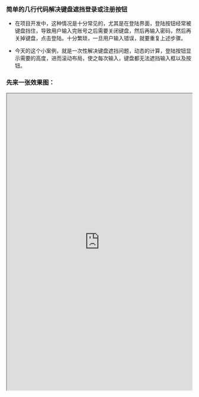 ### 简单的几行代码解决键盘遮挡登录或注册按钮

-  在项目开发中，这种情况是十分常见的，尤其是在登陆界面，登陆按钮经常被键盘挡住，导致用户输入完账号之后需要关闭键盘，然后再输入密码，然后再关掉键盘，点击登陆。十分繁琐，一旦用户输入错误，就要重复上述步骤。

-  今天的这个小案例，就是一次性解决键盘遮挡问题，动态的计算，登陆按钮显示需要的高度，进而滚动布局，使之每次输入，键盘都无法遮挡输入框以及按钮。

### 先来一张效果图：



<iframe height=800 width=500 src="http://ww3.sinaimg.cn/mw690/005O1u7Gjw1f9sm4k991pg30eb0l77ch.gif">


### 进入代码实战：


-  极为简单的布局：


```
<?xml version="1.0" encoding="utf-8"?>
<RelativeLayout xmlns:android="http://schemas.android.com/apk/res/android"
    xmlns:tools="http://schemas.android.com/tools"
    android:layout_width="match_parent"
    android:layout_height="match_parent"
    android:id="@+id/main"
    tools:context="com.example.liubin1.softkeyboardhelper.MainActivity">

    <EditText
        android:id="@+id/name"
        android:hint="请输入用户名："
        android:layout_centerInParent="true"
        android:layout_width="match_parent"
        android:layout_height="50dp"
        />
    <EditText
        android:id="@+id/pas"
        android:layout_below="@id/name"
        android:hint="请输入密　码："
        android:layout_centerInParent="true"
        android:layout_width="match_parent"
        android:layout_height="50dp"
        />
    <EditText
        android:id="@+id/rpas"
        android:layout_below="@id/pas"
        android:hint="请再输入密码："
        android:layout_centerInParent="true"
        android:layout_width="match_parent"
        android:layout_height="50dp"
        />
    <Button
        android:id="@+id/res"
        android:layout_below="@id/rpas"
        android:layout_centerHorizontal="true"
        android:text="注册"
        android:layout_width="180dp"
        android:layout_height="50dp" />
</RelativeLayout>

```

简单的三个输入框和注册按钮。你只需要关注的是根布局main和注册按钮res


*  然后我们来看Activity


```
public class MainActivity extends AppCompatActivity {

    private EditText name;
    private EditText pas;
    private EditText rpas;
    private Button res;
    private RelativeLayout main;

    @Override
    protected void onCreate(Bundle savedInstanceState) {
        super.onCreate(savedInstanceState);
        setContentView(R.layout.activity_main);
        initialize();
        addLayoutListener(main,res);
    }

    private void initialize() {
        name = (EditText) findViewById(R.id.name);
        pas = (EditText) findViewById(R.id.pas);
        rpas = (EditText) findViewById(R.id.rpas);
        res = (Button) findViewById(R.id.res);
        main = (RelativeLayout) findViewById(R.id.main);
    }

    /**
     *  1、获取main在窗体的可视区域
     *  2、获取main在窗体的不可视区域高度
     *  3、判断不可视区域高度
     *      1、大于100：键盘显示  获取Scroll的窗体坐标
     *                           算出main需要滚动的高度，使scroll显示。
     *      2、小于100：键盘隐藏
     *
     * @param main 根布局
     * @param scroll 需要显示的最下方View
     */
    public void addLayoutListener(final View main, final View scroll) {
        main.getViewTreeObserver().addOnGlobalLayoutListener(new ViewTreeObserver.OnGlobalLayoutListener() {
            @Override
            public void onGlobalLayout() {
                Rect rect = new Rect();
                main.getWindowVisibleDisplayFrame(rect);
                int mainInvisibleHeight = main.getRootView().getHeight() - rect.bottom;
                if (mainInvisibleHeight > 100) {
                    int[] location = new int[2];
                    scroll.getLocationInWindow(location);
                    int srollHeight = (location[1] + scroll.getHeight()) - rect.bottom;
                    main.scrollTo(0, srollHeight);
                } else {
                    main.scrollTo(0, 0);
                }
            }
        });
    }
}
```


-  OK ，里面的注释已经写的很清楚了。如果还有不明白的可以在下方给我留言。


### 重要的事情说三遍： 
1、不需要在AndroidManifest.xml中配置键盘属性。
2、不需要在AndroidManifest.xml中配置键盘属性。
3、不需要在AndroidManifest.xml中配置键盘属性。

欢迎fork star
